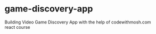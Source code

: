 # game-discovery-app
Building Video Game Discovery App with the help of codewithmosh.com react course

